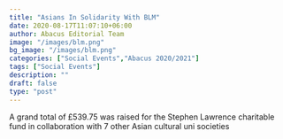 ```yaml
---
title: "Asians In Solidarity With BLM"
date: 2020-08-17T11:07:10+06:00
author: Abacus Editorial Team
image: "/images/blm.png"
bg_image: "/images/blm.png"
categories: ["Social Events","Abacus 2020/2021"]
tags: ["Social Events"]
description: ""
draft: false
type: "post"
---
```


A grand total of £539.75 was raised for the Stephen Lawrence charitable fund in collaboration with 7 other Asian cultural uni societies